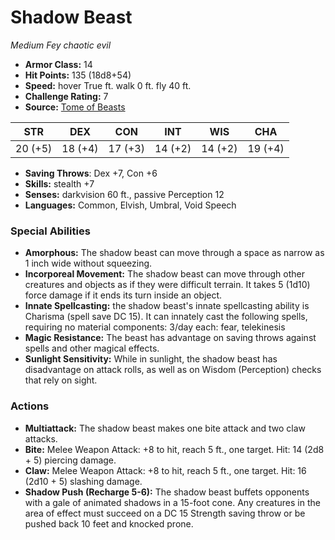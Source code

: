 # Shadow Beast

*Medium* *Fey* *chaotic evil*

- **Armor Class:** 14
- **Hit Points:** 135 (18d8+54)
- **Speed:** hover True ft. walk 0 ft. fly 40 ft.
- **Challenge Rating:** 7
- **Source:** [Tome of Beasts](https://koboldpress.com/kpstore/product/tome-of-beasts-for-5th-edition-print/)

| STR | DEX | CON | INT | WIS | CHA |
| --- | --- | --- | --- | --- | --- |
| 20 (+5) | 18 (+4) | 17 (+3) | 14 (+2) | 14 (+2) | 19 (+4) |

- **Saving Throws**: Dex +7, Con +6
- **Skills:** stealth +7
- **Senses:** darkvision 60 ft., passive Perception 12
- **Languages:** Common, Elvish, Umbral, Void Speech
### Special Abilities
- **Amorphous:** The shadow beast can move through a space as narrow as 1 inch wide without squeezing.
- **Incorporeal Movement:** The shadow beast can move through other creatures and objects as if they were difficult terrain. It takes 5 (1d10) force damage if it ends its turn inside an object.
- **Innate Spellcasting:** the shadow beast's innate spellcasting ability is Charisma (spell save DC 15). It can innately cast the following spells, requiring no material components:  3/day each: fear, telekinesis
- **Magic Resistance:** The beast has advantage on saving throws against spells and other magical effects.
- **Sunlight Sensitivity:** While in sunlight, the shadow beast has disadvantage on attack rolls, as well as on Wisdom (Perception) checks that rely on sight.
### Actions
- **Multiattack:** The shadow beast makes one bite attack and two claw attacks.
- **Bite:** Melee Weapon Attack: +8 to hit, reach 5 ft., one target. Hit: 14 (2d8 + 5) piercing damage.
- **Claw:** Melee Weapon Attack: +8 to hit, reach 5 ft., one target. Hit: 16 (2d10 + 5) slashing damage.
- **Shadow Push (Recharge 5-6):** The shadow beast buffets opponents with a gale of animated shadows in a 15-foot cone. Any creatures in the area of effect must succeed on a DC 15 Strength saving throw or be pushed back 10 feet and knocked prone.
